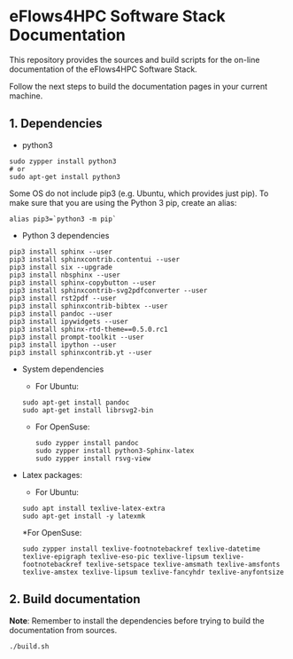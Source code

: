 # eFlows4HPC Software Stack Documentation

This repository provides the sources and build scripts for the on-line documentation of the eFlows4HPC Software Stack.

Follow the next steps to build the documentation pages in your current machine.

## 1. Dependencies

* python3

```
sudo zypper install python3
# or
sudo apt-get install python3
```


Some OS do not include pip3 (e.g. Ubuntu, which provides just pip).
To make sure that you are using the Python 3 pip, create an alias:

```
alias pip3=`python3 -m pip`
```

* Python 3 dependencies
```
pip3 install sphinx --user
pip3 install sphinxcontrib.contentui --user
pip3 install six --upgrade
pip3 install nbsphinx --user
pip3 install sphinx-copybutton --user
pip3 install sphinxcontrib-svg2pdfconverter --user
pip3 install rst2pdf --user
pip3 install sphinxcontrib-bibtex --user
pip3 install pandoc --user
pip3 install ipywidgets --user
pip3 install sphinx-rtd-theme==0.5.0.rc1
pip3 install prompt-toolkit --user
pip3 install ipython --user
pip3 install sphinxcontrib.yt --user
```

* System dependencies

  * For Ubuntu:

  ```
  sudo apt-get install pandoc
  sudo apt-get install librsvg2-bin
  ```
  * For OpenSuse:

    ```
    sudo zypper install pandoc
    sudo zypper install python3-Sphinx-latex
    sudo zypper install rsvg-view
    ```

* Latex packages:

  * For Ubuntu:

  ````
  sudo apt install texlive-latex-extra
  sudo apt-get install -y latexmk
  ````
  *For OpenSuse:

    ```
    sudo zypper install texlive-footnotebackref texlive-datetime texlive-epigraph texlive-eso-pic texlive-lipsum texlive-footnotebackref texlive-setspace texlive-amsmath texlive-amsfonts texlive-amstex texlive-lipsum texlive-fancyhdr texlive-anyfontsize
    ```


## 2. Build documentation

**Note**: Remember to install the dependencies before trying to build the documentation 
 from sources.

```
./build.sh
```

